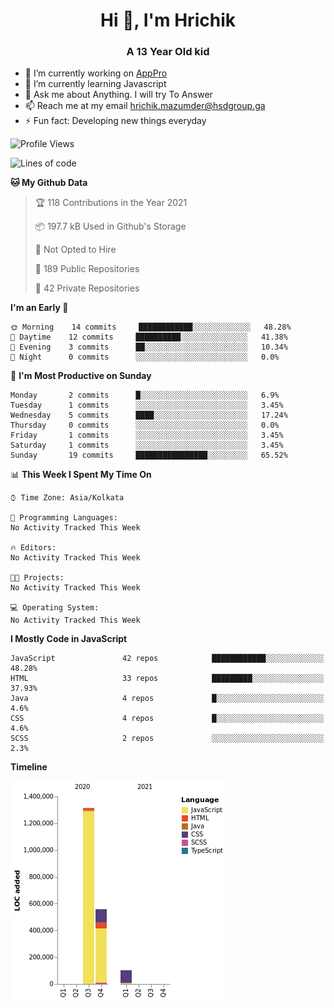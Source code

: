 <h1 align="center">Hi 👋, I'm Hrichik</h1>
<h3 align="center">A 13 Year Old kid</h3>


- 🔭 I’m currently working on [AppPro](https://apppro.in)
- 🌱 I’m currently learning Javascript
- 💬 Ask me about Anything. I will try To Answer
- 📫 Reach me at my email hrichik.mazumder@hsdgroup.ga
- ⚡ Fun fact: Developing new things everyday

<!--START_SECTION:waka-->
![Profile Views](http://img.shields.io/badge/Profile%20Views-4-blue)

![Lines of code](https://img.shields.io/badge/From%20Hello%20World%20I%27ve%20Written-2.0%20million%20lines%20of%20code-blue)

**🐱 My Github Data** 

> 🏆 118 Contributions in the Year 2021
 > 
> 📦 197.7 kB Used in Github's Storage 
 > 
> 🚫 Not Opted to Hire
 > 
> 📜 189 Public Repositories 
 > 
> 🔑 42 Private Repositories  
 > 
**I'm an Early 🐤** 

```text
🌞 Morning    14 commits     ████████████░░░░░░░░░░░░░   48.28% 
🌆 Daytime    12 commits     ██████████░░░░░░░░░░░░░░░   41.38% 
🌃 Evening    3 commits      ██░░░░░░░░░░░░░░░░░░░░░░░   10.34% 
🌙 Night      0 commits      ░░░░░░░░░░░░░░░░░░░░░░░░░   0.0%

```
📅 **I'm Most Productive on Sunday** 

```text
Monday       2 commits      █░░░░░░░░░░░░░░░░░░░░░░░░   6.9% 
Tuesday      1 commits      ░░░░░░░░░░░░░░░░░░░░░░░░░   3.45% 
Wednesday    5 commits      ████░░░░░░░░░░░░░░░░░░░░░   17.24% 
Thursday     0 commits      ░░░░░░░░░░░░░░░░░░░░░░░░░   0.0% 
Friday       1 commits      ░░░░░░░░░░░░░░░░░░░░░░░░░   3.45% 
Saturday     1 commits      ░░░░░░░░░░░░░░░░░░░░░░░░░   3.45% 
Sunday       19 commits     ████████████████░░░░░░░░░   65.52%

```


📊 **This Week I Spent My Time On** 

```text
⌚︎ Time Zone: Asia/Kolkata

💬 Programming Languages: 
No Activity Tracked This Week

🔥 Editors: 
No Activity Tracked This Week

🐱‍💻 Projects: 
No Activity Tracked This Week

💻 Operating System: 
No Activity Tracked This Week

```

**I Mostly Code in JavaScript** 

```text
JavaScript               42 repos            ████████████░░░░░░░░░░░░░   48.28% 
HTML                     33 repos            █████████░░░░░░░░░░░░░░░░   37.93% 
Java                     4 repos             █░░░░░░░░░░░░░░░░░░░░░░░░   4.6% 
CSS                      4 repos             █░░░░░░░░░░░░░░░░░░░░░░░░   4.6% 
SCSS                     2 repos             ░░░░░░░░░░░░░░░░░░░░░░░░░   2.3%

```


**Timeline**

![Chart not found](https://raw.githubusercontent.com/hrichiksite/hrichiksite/master/charts/bar_graph.png) 


<!--END_SECTION:waka-->
